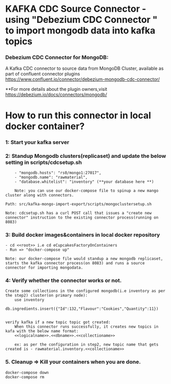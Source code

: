 # KAFKA CDC Source Connector - using "Debezium CDC Connector " to import mongodb data into kafka topics

### Debezium CDC Connector for MongoDB:


A Kafka CDC connector to source data from MongoDB Cluster, available as part of confluent connector plugins
https://www.confluent.io/connector/debezium-mongodb-cdc-connector/

**For more details about the plugin owners,visit https://debezium.io/docs/connectors/mongodb/

# How to run this connector in local docker container?

### 1: Start your kafka server
### 2: Standup Mongodb clusters(replicaset) and update the below setting in scripts/cdcsetup.sh
        - "mongodb.hosts": "rs0/mongo1:27017",
        - "mongodb.name": "rawmaterial",
        - "database.whitelist": "inventory" (**your database here **)
        
        Note: you can use our docker-compose file to spinup a new mango cluster along with connectors.

    Path: src/kafka-mongo-import-export/scripts/mongoclustersetup.sh

    Note: cdcsetup.sh has a curl POST call that issues a "create new connector" instruction to the existing connector process(running on 8083)
### 3: Build docker images&containers in local docker repository
    - cd <<root>> i.e cd eCupcakesFactoryOnContainers
    - Run => "docker-compose up"

    Note: our docker-compose file would standup a new mongodb replicaset, starts the kafka connector process(on 8083) and runs a source connector for importing mongodata.

### 4: Verify whether the connector works or not.

    Create some collections in the configured mongodb(i.e inventory as per the step2) cluster(on primary node):
        use inventory
        db.ingredients.insert({"Id":132,"Flavour":"Cookies","Quantity":11})

        
    verify kafka if a new topic topic got created:
        When this connector runs successfully, it creates new topics in kafa with the below name format: 
        <<logicalname>>.<<dbname>>.<<collectioname>>
        
        ex: as per the configuration in step2, new topic name that gets created is - rawmaterial.inventory.<<collectioname>>
### 5. Cleanup => Kill your containers when you are done.
    docker-compose down
    docker-compose rm

 